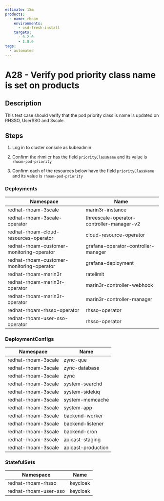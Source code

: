 ```yaml
---
estimate: 15m
products:
  - name: rhoam
    environments:
      - osd-fresh-install
    targets:
      - 0.2.0
      - 1.0.0
tags:
  - automated
---
```


# A28 - Verify pod priority class name is set on products

## Description

This test case should verify that the pod priority class is name is updated on RHSSO, UserSSO and 3scale.

## Steps

1. Log in to cluster console as kubeadmin

2. Confirm the rhmi cr has the field `priorityClassName` and its value is `rhoam-pod-priority`

3. Confirm each of the resources below have the field `priorityClassName` and its value is `rhoam-pod-priority`

### Deployments

| **Namespace**                             | **Name**                                  |
| ----------------------------------------- | ----------------------------------------- |
| redhat-rhoam-3scale                       | marin3r-instance                          |
| redhat-rhoam-3scale-operator              | threescale-operator-controller-manager-v2 |
| redhat-rhoam-cloud-resources-operator     | cloud-resource-operator                   |
| redhat-rhoam-customer-monitoring-operator | grafana-operator-controller-manager       |
| redhat-rhoam-customer-monitoring-operator | grafana-deployment                        |
| redhat-rhoam-marin3r                      | ratelimit                                 |
| redhat-rhoam-marin3r-operator             | marin3r-controller-webhook                |
| redhat-rhoam-marin3r-operator             | marin3r-controller-manager                |
| redhat-rhoam-rhsso-operator               | rhsso-operator                            |
| redhat-rhoam-user-sso-operator            | rhsso-operator                            |

### DeploymentConfigs

| **Namespace**       | **Name**           |
| ------------------- | ------------------ |
| redhat-rhoam-3scale | zync-que           |
| redhat-rhoam-3scale | zync-database      |
| redhat-rhoam-3scale | zync               |
| redhat-rhoam-3scale | system-searchd     |
| redhat-rhoam-3scale | system-sidekiq     |
| redhat-rhoam-3scale | system-memcache    |
| redhat-rhoam-3scale | system-app         |
| redhat-rhoam-3scale | backend-worker     |
| redhat-rhoam-3scale | backend-listener   |
| redhat-rhoam-3scale | backend-cron       |
| redhat-rhoam-3scale | apicast-staging    |
| redhat-rhoam-3scale | apicast-production |

### StatefulSets

| **Namespace**         | **Name** |
| --------------------- | -------- |
| redhat-rhoam-rhsso    | keycloak |
| redhat-rhoam-user-sso | keycloak |
